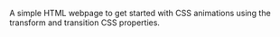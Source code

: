 A simple HTML webpage to get started with CSS animations using the transform and transition CSS properties.